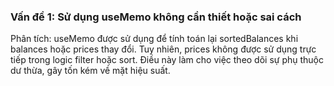 ### Vấn đề 1: Sử dụng useMemo không cần thiết hoặc sai cách
Phân tích:
useMemo được sử dụng để tính toán lại sortedBalances khi balances hoặc prices thay đổi.
Tuy nhiên, prices không được sử dụng trực tiếp trong logic filter hoặc sort. Điều này làm cho việc theo dõi sự phụ thuộc dư thừa, gây tốn kém về mặt hiệu suất.